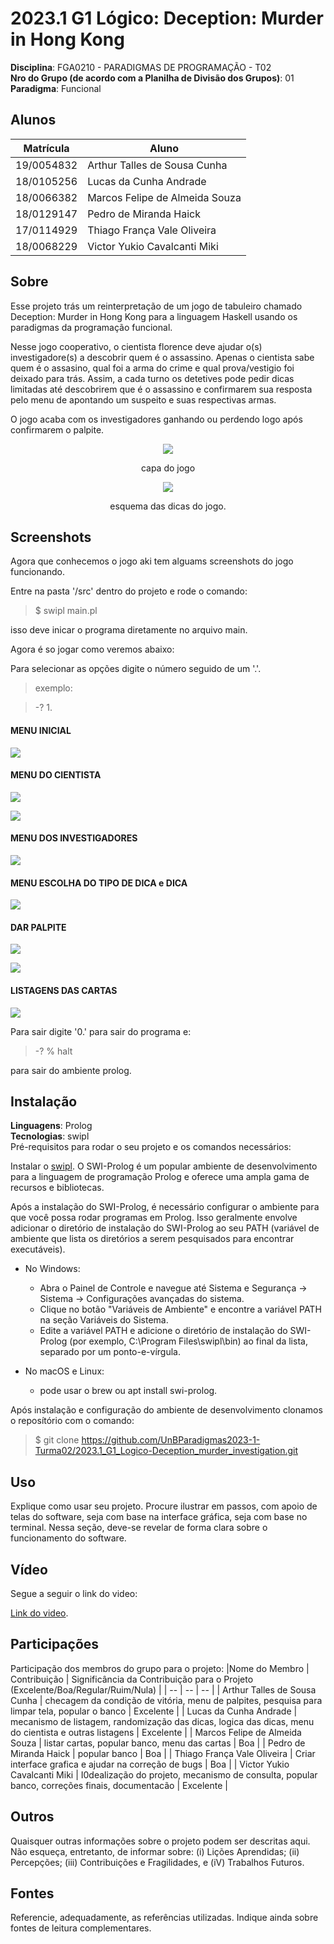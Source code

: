 # 2023.1 G1 Lógico: Deception: Murder in Hong Kong

**Disciplina**: FGA0210 - PARADIGMAS DE PROGRAMAÇÃO - T02 <br>
**Nro do Grupo (de acordo com a Planilha de Divisão dos Grupos)**: 01<br>
**Paradigma**: Funcional<br>

## Alunos
|Matrícula | Aluno |
| -- | -- |
| 19/0054832 | Arthur Talles de Sousa Cunha       |
| 18/0105256 | Lucas da Cunha Andrade             |
| 18/0066382 | Marcos Felipe de Almeida Souza     |
| 18/0129147 | Pedro de Miranda Haick             |
| 17/0114929 | Thiago França Vale Oliveira        |
| 18/0068229 | Victor Yukio Cavalcanti Miki       |

## Sobre 
Esse projeto trás um reinterpretação de um jogo de tabuleiro chamado Deception: Murder in Hong Kong para a linguagem Haskell usando os paradigmas da programação funcional.

Nesse jogo cooperativo, o cientista florence deve ajudar o(s) investigadore(s) a descobrir quem é o assassino. Apenas o cientista sabe quem é o assasino, qual foi a arma do crime e qual prova/vestigio foi deixado para trás. Assim, a cada turno os detetives pode pedir dicas limitadas até descobrirem que é o assassino e confirmarem sua resposta pelo menu de apontando um suspeito e suas respectivas armas.

O jogo acaba com os investigadores ganhando ou perdendo logo após confirmarem o palpite.

<center>

![](./assets/Deception.jpg)

capa do jogo
</center>

<center>

![](./assets/tips.jpeg)

esquema das dicas do jogo.
</center>

## Screenshots
Agora que conhecemos o jogo aki tem alguams screenshots do jogo funcionando.

Entre na pasta '/src' dentro do projeto e rode o comando:

> $ swipl main.pl

isso deve inicar o programa diretamente no arquivo main.

Agora é so jogar como veremos abaixo:

Para selecionar as opções digite o número seguido de um '.'.

> exemplo:

> -? 1.

#### MENU INICIAL

![](./assets/inicio.png)

#### MENU DO CIENTISTA

![](./assets/selectSuspeito.png)

![](./assets/iniciarJogo.png)

#### MENU DOS INVESTIGADORES

![](./assets/menuDetetive.png)

#### MENU ESCOLHA DO TIPO DE DICA e DICA

![](./assets/tipodedica.png)

#### DAR PALPITE

![](./assets/darpalpite.png)

![](./assets/finalizado.png)

#### LISTAGENS DAS CARTAS

![](./assets/vercartas.png)

Para sair digite '0.' para sair do programa e:

> -? % halt

para sair do ambiente prolog.

## Instalação 
**Linguagens**: Prolog<br>
**Tecnologias**: swipl<br>
Pré-requisitos para rodar o seu projeto e os comandos necessários:

Instalar o [swipl](https://www.swi-prolog.org/download/stable). O SWI-Prolog é um popular ambiente de desenvolvimento para a linguagem de programação Prolog e oferece uma ampla gama de recursos e bibliotecas.

Após a instalação do SWI-Prolog, é necessário configurar o ambiente para que você possa rodar programas em Prolog. Isso geralmente envolve adicionar o diretório de instalação do SWI-Prolog ao seu PATH (variável de ambiente que lista os diretórios a serem pesquisados para encontrar executáveis).

* No Windows:

    * Abra o Painel de Controle e navegue até Sistema e Segurança -> Sistema -> Configurações avançadas do sistema.
    * Clique no botão "Variáveis de Ambiente" e encontre a variável PATH na seção Variáveis do Sistema.
    * Edite a variável PATH e adicione o diretório de instalação do SWI-Prolog (por exemplo, C:\Program Files\swipl\bin) ao final da lista, separado por um ponto-e-vírgula.

* No macOS e Linux:

    * pode usar o brew ou apt install swi-prolog.

Após instalação e configuração do ambiente de desenvolvimento clonamos o reposítório com o comando:

> $ git clone https://github.com/UnBParadigmas2023-1-Turma02/2023.1_G1_Logico-Deception_murder_investigation.git

## Uso 
Explique como usar seu projeto.
Procure ilustrar em passos, com apoio de telas do software, seja com base na interface gráfica, seja com base no terminal.
Nessa seção, deve-se revelar de forma clara sobre o funcionamento do software.

## Vídeo
Segue a seguir o link do video:

[Link do video](https://unbbr.sharepoint.com/:v:/s/ParadigmasdeProgramao777/Ec14ebNa7RtMuC12mF7zuTYBRPeiQkR1ra0SipFBH0AXkw?e=8Z1N4R).

## Participações
Participação dos membros do grupo para o projeto:
|Nome do Membro | Contribuição | Significância da Contribuição para o Projeto (Excelente/Boa/Regular/Ruim/Nula) |
| -- | -- | -- |
| Arthur Talles de Sousa Cunha       | checagem da condição de vitória, menu de palpites, pesquisa para limpar tela, popular o banco  | Excelente |
| Lucas da Cunha Andrade             | mecanismo de listagem, randomização das dicas, logica das dicas, menu do cientista e outras listagens | Excelente |
| Marcos Felipe de Almeida Souza     | listar cartas, popular banco, menu das cartas  | Boa |
| Pedro de Miranda Haick             |  popular banco | Boa |
| Thiago França Vale Oliveira        | Criar interface grafica e ajudar na correção de bugs | Boa |
| Victor Yukio Cavalcanti Miki       | I0dealização do projeto, mecanismo de consulta, popular banco, correções finais, documentacão  | Excelente |

## Outros 
Quaisquer outras informações sobre o projeto podem ser descritas aqui. Não esqueça, entretanto, de informar sobre:
(i) Lições Aprendidas;
(ii) Percepções;
(iii) Contribuições e Fragilidades, e
(iV) Trabalhos Futuros.

## Fontes
Referencie, adequadamente, as referências utilizadas.
Indique ainda sobre fontes de leitura complementares.

